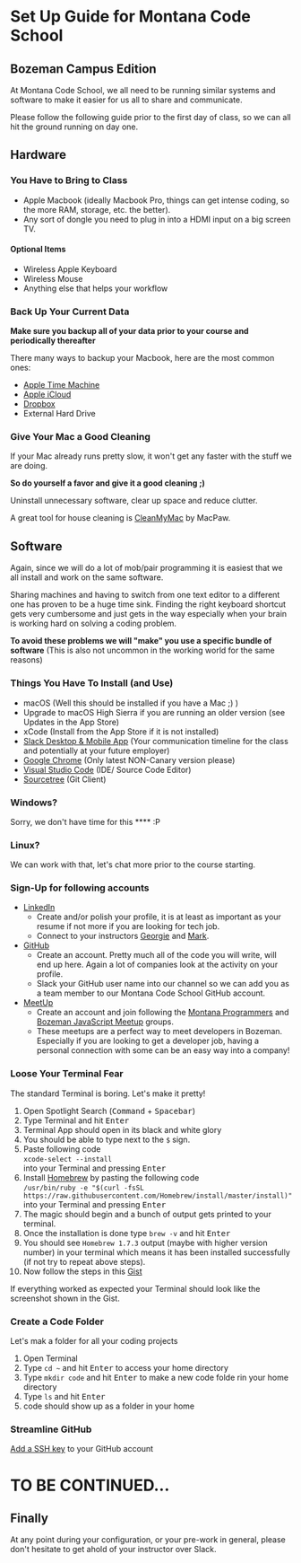 # Set Up Guide for Montana Code School

## Bozeman Campus Edition

At Montana Code School, we all need to be running similar systems and software to make it easier for us all to share and communicate.

Please follow the following guide prior to the first day of class, so we can all hit the ground running on day one.

## Hardware

### You Have to Bring to Class

- Apple Macbook (ideally Macbook Pro, things can get intense coding, so the more RAM, storage, etc. the better).
- Any sort of dongle you need to plug in into a HDMI input on a big screen TV.

#### Optional Items

- Wireless Apple Keyboard
- Wireless Mouse
- Anything else that helps your workflow

### Back Up Your Current Data

**Make sure you backup all of your data prior to your course and periodically thereafter**

There many ways to backup your Macbook, here are the most common ones:

- [Apple Time Machine](https://support.apple.com/mac-backup/)
- [Apple iCloud](https://support.apple.com/mac-backup/)
- [Dropbox](https://www.dropbox.com/)
- External Hard Drive

### Give Your Mac a Good Cleaning

If your Mac already runs pretty slow, it won't get any faster with the stuff we are doing.

**So do yourself a favor and give it a good cleaning ;)**

Uninstall unnecessary software, clear up space and reduce clutter.

A great tool for house cleaning is [CleanMyMac](https://macpaw.com/cleanmymac) by MacPaw.

## Software

Again, since we will do a lot of mob/pair programming it is easiest that we all install and work on the same software.

Sharing machines and having to switch from one text editor to a different one has proven to be a huge time sink. Finding the right keyboard shortcut gets very cumbersome and just gets in the way especially when your brain is working hard on solving a coding problem.

**To avoid these problems we will "make" you use a specific bundle of software** (This is also not uncommon in the working world for the same reasons)

### Things You Have To Install (and Use)

- macOS (Well this should be installed if you have a Mac ;) )
- Upgrade to macOS High Sierra if you are running an older version (see Updates in the App Store)
- xCode (Install from the App Store if it is not installed)
- [Slack Desktop & Mobile App](https://slack.com/downloads/) (Your communication timeline for the class and potentially at your future employer)
- [Google Chrome](https://www.google.com/chrome/) (Only latest NON-Canary version please)
- [Visual Studio Code](https://code.visualstudio.com/download) (IDE/ Source Code Editor)
- [Sourcetree](https://www.sourcetreeapp.com/) (Git Client)

### Windows?

Sorry, we don't have time for this \*\*\*\* :P

### Linux?

We can work with that, let's chat more prior to the course starting.

### Sign-Up for following accounts

- [LinkedIn](http://linkedin.com)
  - Create and/or polish your profile, it is at least as important as your resume if not more if you are looking for tech job.
  - Connect to your instructors [Georgie](https://www.linkedin.com/in/georgiekirschner/) and [Mark](https://www.linkedin.com/in/mark-buckner/).
- [GitHub](http://github.com)
  - Create an account. Pretty much all of the code you will write, will end up here. Again a lot of companies look at the activity on your profile.
  - Slack your GitHub user name into our channel so we can add you as a team member to our Montana Code School GitHub account.
- [MeetUp](https://www.meetup.com/)
  - Create an account and join following the [Montana Programmers](https://www.meetup.com/Montana-Programmers/) and [Bozeman JavaScript Meetup](https://www.meetup.com/Bozeman-JavaScript-Meetup/) groups.
  - These meetups are a perfect way to meet developers in Bozeman. Especially if you are looking to get a developer job, having a personal connection with some can be an easy way into a company!

### Loose Your Terminal Fear

The standard Terminal is boring. Let's make it pretty!

1. Open Spotlight Search (<kbd>Command</kbd> + <kbd>Spacebar</kbd>)
2. Type Terminal and hit <kbd>Enter</kbd>
3. Terminal App should open in its black and white glory
4. You should be able to type next to the `$` sign.
5. Paste following code<br>`xcode-select --install`<br>into your Terminal and pressing <kbd>Enter</kbd>
6. Install [Homebrew](https://brew.sh/) by pasting the following code<br>`/usr/bin/ruby -e "$(curl -fsSL https://raw.githubusercontent.com/Homebrew/install/master/install)"`<br>into your Terminal and pressing <kbd>Enter</kbd>
7. The magic should begin and a bunch of output gets printed to your terminal.
8. Once the installation is done type `brew -v` and hit <kbd>Enter</kbd>
9. You should see `Homebrew 1.7.3` output (maybe with higher version number) in your terminal which means it has been installed successfully (if not try to repeat above steps).
10. Now follow the steps in this [Gist](https://gist.github.com/ZenLulz/c812f70fc86ebdbb189d9fb82f98197e)

If everything worked as expected your Terminal should look like the screenshot shown in the Gist.

### Create a Code Folder

Let's mak a folder for all your coding projects

1. Open Terminal
2. Type `cd ~` and hit <kbd>Enter</kbd> to access your home directory
3. Type `mkdir code` and hit <kbd>Enter</kbd> to make a new code folde rin your home directory
4. Type `ls` and hit <kbd>Enter</kbd>
5. code should show up as a folder in your home

### Streamline GitHub

[Add a SSH key](https://help.github.com/articles/adding-a-new-ssh-key-to-your-github-account/) to your GitHub account

# TO BE CONTINUED...

## Finally

At any point during your configuration, or your pre-work in general, please don't hesitate to get ahold of your instructor over Slack.
